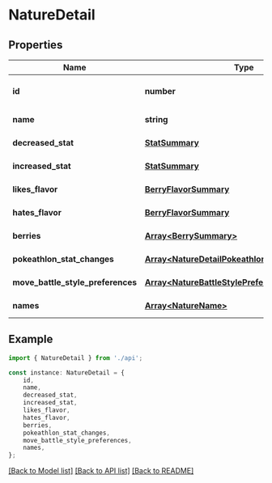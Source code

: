 # NatureDetail


## Properties

Name | Type | Description | Notes
------------ | ------------- | ------------- | -------------
**id** | **number** |  | [readonly] [default to undefined]
**name** | **string** |  | [default to undefined]
**decreased_stat** | [**StatSummary**](StatSummary.md) |  | [default to undefined]
**increased_stat** | [**StatSummary**](StatSummary.md) |  | [default to undefined]
**likes_flavor** | [**BerryFlavorSummary**](BerryFlavorSummary.md) |  | [default to undefined]
**hates_flavor** | [**BerryFlavorSummary**](BerryFlavorSummary.md) |  | [default to undefined]
**berries** | [**Array&lt;BerrySummary&gt;**](BerrySummary.md) |  | [default to undefined]
**pokeathlon_stat_changes** | [**Array&lt;NatureDetailPokeathlonStatChangesInner&gt;**](NatureDetailPokeathlonStatChangesInner.md) |  | [default to undefined]
**move_battle_style_preferences** | [**Array&lt;NatureBattleStylePreference&gt;**](NatureBattleStylePreference.md) |  | [default to undefined]
**names** | [**Array&lt;NatureName&gt;**](NatureName.md) |  | [default to undefined]

## Example

```typescript
import { NatureDetail } from './api';

const instance: NatureDetail = {
    id,
    name,
    decreased_stat,
    increased_stat,
    likes_flavor,
    hates_flavor,
    berries,
    pokeathlon_stat_changes,
    move_battle_style_preferences,
    names,
};
```

[[Back to Model list]](../README.md#documentation-for-models) [[Back to API list]](../README.md#documentation-for-api-endpoints) [[Back to README]](../README.md)
